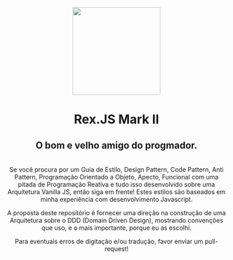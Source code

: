 <div align="center">
  <img src="https://raw.githubusercontent.com/oneOffJS/Rex.JS.Mark.II/master/RexJS.png" height="200px"/>
  <hgroup>
    <h1>Rex.JS Mark II</h1>
    <h2>O bom e velho amigo do progmador.</h2>
  </hgroup>
  <br>
  Se você procura por um Guia de Estilo, Design Pattern, Code Pattern, Anti Pattern, Programação Orientado a Objeto, Apecto, Funcional com uma pitada de Programação Reativa e tudo isso desenvolvido sobre uma Arquitetura Vanilla JS, então siga em frente! Estes estilos são baseados em minha experiência com desenvolvimento Javascript.

  A proposta deste repositório é fornecer uma direção na construção de uma Arquitetura sobre o DDD (Domain Driven Design), mostrando convenções que uso, e o mais importante, porque eu as escolhi.

  Para eventuais erros de digitação e/ou tradução, favor enviar um pull-request!
</div>
